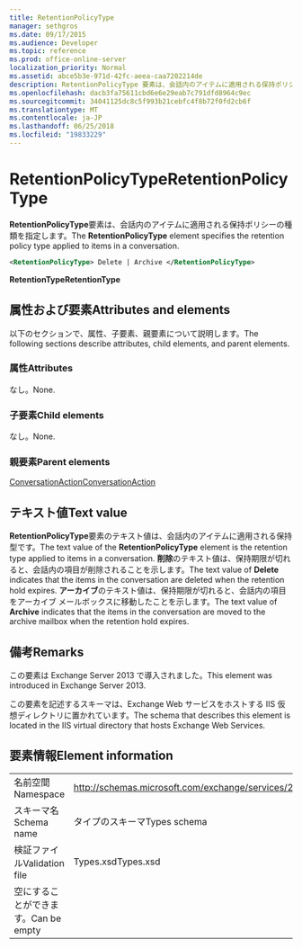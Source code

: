 ```yaml
---
title: RetentionPolicyType
manager: sethgros
ms.date: 09/17/2015
ms.audience: Developer
ms.topic: reference
ms.prod: office-online-server
localization_priority: Normal
ms.assetid: abce5b3e-971d-42fc-aeea-caa7202214de
description: RetentionPolicyType 要素は、会話内のアイテムに適用される保持ポリシーの種類を指定します。
ms.openlocfilehash: dacb3fa75611cbd6e6e29eab7c791dfd8964c9ec
ms.sourcegitcommit: 34041125dc8c5f993b21cebfc4f8b72f0fd2cb6f
ms.translationtype: MT
ms.contentlocale: ja-JP
ms.lasthandoff: 06/25/2018
ms.locfileid: "19833229"
---
```

# <a name="retentionpolicytype"></a><span data-ttu-id="92d93-103">RetentionPolicyType</span><span class="sxs-lookup"><span data-stu-id="92d93-103">RetentionPolicyType</span></span>

<span data-ttu-id="92d93-104">**RetentionPolicyType**要素は、会話内のアイテムに適用される保持ポリシーの種類を指定します。</span><span class="sxs-lookup"><span data-stu-id="92d93-104">The **RetentionPolicyType** element specifies the retention policy type applied to items in a conversation.</span></span> 
  
```XML
<RetentionPolicyType> Delete | Archive </RetentionPolicyType>
```

 <span data-ttu-id="92d93-105">**RetentionType**</span><span class="sxs-lookup"><span data-stu-id="92d93-105">**RetentionType**</span></span>
## <a name="attributes-and-elements"></a><span data-ttu-id="92d93-106">属性および要素</span><span class="sxs-lookup"><span data-stu-id="92d93-106">Attributes and elements</span></span>

<span data-ttu-id="92d93-107">以下のセクションで、属性、子要素、親要素について説明します。</span><span class="sxs-lookup"><span data-stu-id="92d93-107">The following sections describe attributes, child elements, and parent elements.</span></span>
  
### <a name="attributes"></a><span data-ttu-id="92d93-108">属性</span><span class="sxs-lookup"><span data-stu-id="92d93-108">Attributes</span></span>

<span data-ttu-id="92d93-109">なし。</span><span class="sxs-lookup"><span data-stu-id="92d93-109">None.</span></span>
  
### <a name="child-elements"></a><span data-ttu-id="92d93-110">子要素</span><span class="sxs-lookup"><span data-stu-id="92d93-110">Child elements</span></span>

<span data-ttu-id="92d93-111">なし。</span><span class="sxs-lookup"><span data-stu-id="92d93-111">None.</span></span>
  
### <a name="parent-elements"></a><span data-ttu-id="92d93-112">親要素</span><span class="sxs-lookup"><span data-stu-id="92d93-112">Parent elements</span></span>

[<span data-ttu-id="92d93-113">ConversationAction</span><span class="sxs-lookup"><span data-stu-id="92d93-113">ConversationAction</span></span>](conversationaction.md)
  
## <a name="text-value"></a><span data-ttu-id="92d93-114">テキスト値</span><span class="sxs-lookup"><span data-stu-id="92d93-114">Text value</span></span>

<span data-ttu-id="92d93-115">**RetentionPolicyType**要素のテキスト値は、会話内のアイテムに適用される保持型です。</span><span class="sxs-lookup"><span data-stu-id="92d93-115">The text value of the **RetentionPolicyType** element is the retention type applied to items in a conversation.</span></span> <span data-ttu-id="92d93-116">**削除**のテキスト値は、保持期限が切れると、会話内の項目が削除されることを示します。</span><span class="sxs-lookup"><span data-stu-id="92d93-116">The text value of **Delete** indicates that the items in the conversation are deleted when the retention hold expires.</span></span> <span data-ttu-id="92d93-117">**アーカイブ**のテキスト値は、保持期限が切れると、会話内の項目をアーカイブ メールボックスに移動したことを示します。</span><span class="sxs-lookup"><span data-stu-id="92d93-117">The text value of **Archive** indicates that the items in the conversation are moved to the archive mailbox when the retention hold expires.</span></span> 
  
## <a name="remarks"></a><span data-ttu-id="92d93-118">備考</span><span class="sxs-lookup"><span data-stu-id="92d93-118">Remarks</span></span>

<span data-ttu-id="92d93-119">この要素は Exchange Server 2013 で導入されました。</span><span class="sxs-lookup"><span data-stu-id="92d93-119">This element was introduced in Exchange Server 2013.</span></span>
  
<span data-ttu-id="92d93-120">この要素を記述するスキーマは、Exchange Web サービスをホストする IIS 仮想ディレクトリに置かれています。</span><span class="sxs-lookup"><span data-stu-id="92d93-120">The schema that describes this element is located in the IIS virtual directory that hosts Exchange Web Services.</span></span>
  
## <a name="element-information"></a><span data-ttu-id="92d93-121">要素情報</span><span class="sxs-lookup"><span data-stu-id="92d93-121">Element information</span></span>

|||
|:-----|:-----|
|<span data-ttu-id="92d93-122">名前空間</span><span class="sxs-lookup"><span data-stu-id="92d93-122">Namespace</span></span>  <br/> |http://schemas.microsoft.com/exchange/services/2006/types  <br/> |
|<span data-ttu-id="92d93-123">スキーマ名</span><span class="sxs-lookup"><span data-stu-id="92d93-123">Schema name</span></span>  <br/> |<span data-ttu-id="92d93-124">タイプのスキーマ</span><span class="sxs-lookup"><span data-stu-id="92d93-124">Types schema</span></span>  <br/> |
|<span data-ttu-id="92d93-125">検証ファイル</span><span class="sxs-lookup"><span data-stu-id="92d93-125">Validation file</span></span>  <br/> |<span data-ttu-id="92d93-126">Types.xsd</span><span class="sxs-lookup"><span data-stu-id="92d93-126">Types.xsd</span></span>  <br/> |
|<span data-ttu-id="92d93-127">空にすることができます。</span><span class="sxs-lookup"><span data-stu-id="92d93-127">Can be empty</span></span>  <br/> ||
   

